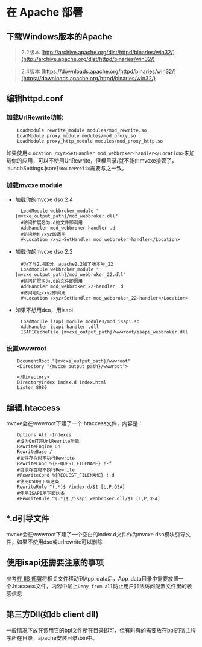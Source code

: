 # 在 Apache 部署

## 下载Windows版本的Apache
> 2.2版本
[http://archive.apache.org/dist/httpd/binaries/win32/](http://archive.apache.org/dist/httpd/binaries/win32/)

> 2.4版本
[https://downloads.apache.org/httpd/binaries/win32/](https://downloads.apache.org/httpd/binaries/win32/)

## 编辑httpd.conf

### 加载UrlRewrite功能

        LoadModule rewrite_module modules/mod_rewrite.so
        LoadModule proxy_module modules/mod_proxy.so
        LoadModule proxy_http_module modules/mod_proxy_http.so

如果使用`<Location /xyz>SetHandler mod_webbroker-handler</Location>`来加载你的应用，可以不使用UrlRewrite，但根目录/就不能由mvcxe接管了，launchSettings.json中`RoutePrefix`需要与之一致。

### 加载mvcxe module

- 加载你的mvcxe dso 2.4

        LoadModule webbroker_module "{mvcxe_output_path}/mod_webbroker.dll"
        #访问扩展名为.d的文件即调用
        AddHandler mod_webbroker-handler .d
        #访问地址/xyz即调用
        #<Location /xyz>SetHandler mod_webbroker-handler</Location>

- 加载你的mvcxe dso 2.2

        #为了与2.4区分，apache2.2加了版本号_22
        LoadModule webbroker_module "{mvcxe_output_path}/mod_webbroker_22.dll"
        #访问扩展名为.d的文件即调用
        AddHandler mod_webbroker_22-handler .d
        #访问地址/xyz即调用
        #<Location /xyz>SetHandler mod_webbroker_22-handler</Location>

- 如果不想用dso，用isapi

        LoadModule isapi_module modules/mod_isapi.so
        AddHandler isapi-handler .dll
        ISAPICacheFile {mvcxe_output_path}/wwwroot/isapi_webbroker.dll

### 设置wwwroot

        DocumentRoot "{mvcxe_output_path}/wwwroot"
        <Directory "{mvcxe_output_path}/wwwroot">

        </Directory>
        DirectoryIndex index.d index.html
        Listen 8080

## 编辑.htaccess
mvcxe会在wwwroot下建了一个.htaccess文件，内容是：

        Options All -Indexes
        #设为On打开UrlRewrite功能
        RewriteEngine On
        RewriteBase /
        #文件存在时不执行Rewrite
        RewriteCond %{REQUEST_FILENAME} !-f
        #目录存在时不执行Rewrite
        #RewriteCond %{REQUEST_FILENAME} !-d
        #使用DSO用下面这条
        RewriteRule ^(.*)$ /index.d/$1 [L,P,QSA]
        #使用ISAPI用下面这条
        #RewriteRule ^(.*)$ /isapi_webbroker.dll/$1 [L,P,QSA]

## *.d引导文件
mvcxe会在wwwroot下建了一个空白的index.d文件作为mvcxe dso模块引导文件，如果不使用dso或urlrewrite可以删除

## 使用isapi还需要注意的事项
参考[在 IIS 部署](deploy-iis.md)将相关文件移动到App_data后，App_data目录中需要放置一个.htaccess文件，内容中加上`Deny from all`防止用户非法访问配置文件里的敏感信息

## 第三方Dll(如db client dll)
一般情况下放在调用它的bpl文件所在目录即可，但有时有的需要放在bpl的宿主程序所在目录，apache安装目录\bin中。


